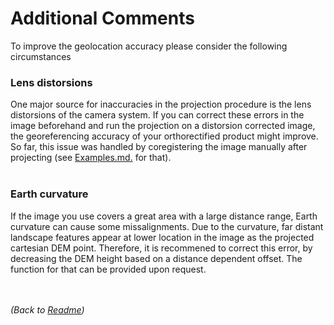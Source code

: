 # Additional Comments

To improve the geolocation accuracy please consider the following circumstances

### Lens distorsions

One major source for inaccuracies in the projection procedure is the lens distorsions of the camera system. If you can correct these errors in the image beforehand and run the projection on a distorsion corrected image, the georeferencing accuracy of your orthorectified product might improve. So far, this issue was handled by coregistering the image manually after projecting (see [Examples.md.](https://github.com/SebBuchelt/georef_webcam/blob/master/Examples.md) for that).<br /> <br /> 

### Earth curvature

If the image you use covers a great area with a large distance range, Earth curvature can cause some missalignments. Due to the curvature, far distant landscape features appear at lower location in the image as the projected cartesian DEM point. Therefore, it is recommened to correct this error, by decreasing the DEM height based on a distance dependent offset. The function for that can be provided upon request.<br /> <br /> <br /> 

_(Back to [Readme](https://github.com/SebBuchelt/georef_webcam/blob/master/README.md#projection))_
